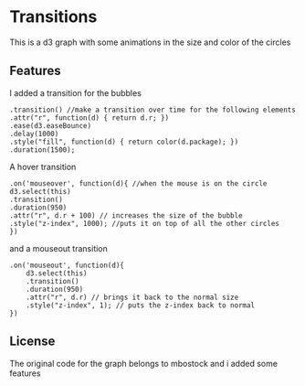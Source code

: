 # Transitions
This is a d3 graph with some animations in the size and color of the circles


## Features
I added a transition for the bubbles
```
.transition() //make a transition over time for the following elements
.attr("r", function(d) { return d.r; })
.ease(d3.easeBounce)
.delay(1000)
.style("fill", function(d) { return color(d.package); })
.duration(1500);
```

A hover transition
```
.on('mouseover', function(d){ //when the mouse is on the circle
d3.select(this)
.transition()
.duration(950)
.attr("r", d.r + 100) // increases the size of the bubble
.style("z-index", 1000); //puts it on top of all the other circles
})
```

and a mouseout transition
```
.on('mouseout', function(d){
	d3.select(this)
	.transition()
	.duration(950)
	.attr("r", d.r) // brings it back to the normal size
	.style("z-index", 1); // puts the z-index back to normal
})
```

## License

The original code for the graph belongs to mbostock and i added some features

[original]: https://bl.ocks.org/mbostock/4063269
